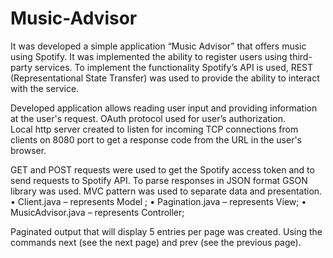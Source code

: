 # Music-Advisor
It was developed a simple application “Music Advisor” that offers music using Spotify.  It was implemented the ability to register users using third-party services. 
To implement the functionality Spotify’s API is used, REST (Representational State Transfer) was used to provide the ability to interact with the service.	

Developed application allows reading user input and providing information at the user's request. OAuth protocol used for user’s authorization.  
Local http server created to listen for incoming TCP connections from clients on 8080 port to get a response code from the URL in the user's browser. 

 GET and POST requests were used to get the Spotify access token and to send requests to Spotify API. To parse responses in JSON format GSON library was used. 
MVC pattern was used to separate data and presentation. 
•	Client.java – represents Model ;
•	Pagination.java – represents View;
•	MusicAdvisor.java – represents Controller; 

Paginated output that will display 5 entries per page was created. Using the commands next (see the next page) and prev (see the previous page). 
